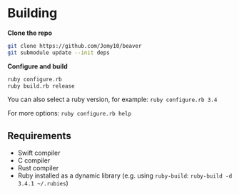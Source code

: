 # Building

**Clone the repo**
```sh
git clone https://github.com/Jomy10/beaver
git submodule update --init deps
```

**Configure and build**
```sh
ruby configure.rb
ruby build.rb release
```

You can also select a ruby version, for example: `ruby configure.rb 3.4`

For more options: `ruby configure.rb help`

## Requirements

- Swift compiler
- C compiler
- Rust compiler
- Ruby installed as a dynamic library (e.g. using `ruby-build`: `ruby-build -d 3.4.1 ~/.rubies`)
